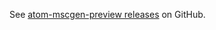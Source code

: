 See [atom-mscgen-preview releases](https://github.com/sverweij/atom-mscgen-preview/releases) on GitHub.
